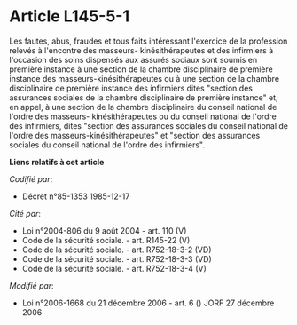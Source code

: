 # Article L145-5-1

Les fautes, abus, fraudes et tous faits intéressant l'exercice de la profession relevés à l'encontre des masseurs-
kinésithérapeutes et des infirmiers à l'occasion des soins dispensés aux assurés sociaux sont soumis en première instance à
une section de la chambre disciplinaire de première instance des masseurs-kinésithérapeutes ou à une section de la chambre
disciplinaire de première instance des infirmiers dites "section des assurances sociales de la chambre disciplinaire de
première instance" et, en appel, à une section de la chambre disciplinaire du conseil national de l'ordre des masseurs-
kinésithérapeutes ou du conseil national de l'ordre des infirmiers, dites "section des assurances sociales du conseil
national de l'ordre des masseurs-kinésithérapeutes" et "section des assurances sociales du conseil national de l'ordre des
infirmiers".

**Liens relatifs à cet article**

_Codifié par_:

  - Décret n°85-1353 1985-12-17

_Cité par_:

  - Loi n°2004-806 du 9 août 2004 - art. 110 (V)
  - Code de la sécurité sociale. - art. R145-22 (V)
  - Code de la sécurité sociale. - art. R752-18-3-2 (VD)
  - Code de la sécurité sociale. - art. R752-18-3-3 (VD)
  - Code de la sécurité sociale. - art. R752-18-3-4 (V)

_Modifié par_:

  - Loi n°2006-1668 du 21 décembre 2006 - art. 6 () JORF 27 décembre 2006
